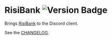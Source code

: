 # RisiBank ![Version Badge](https://img.shields.io/badge/version-4.0.0-blue)

Brings [RisiBank](https://risibank.fr/) to the Discord client.

See the [CHANGELOG](CHANGELOG.md).
